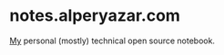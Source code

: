 # notes.alperyazar.com

[My](https://www.alperyazar.com) personal (mostly) technical open source
notebook.

